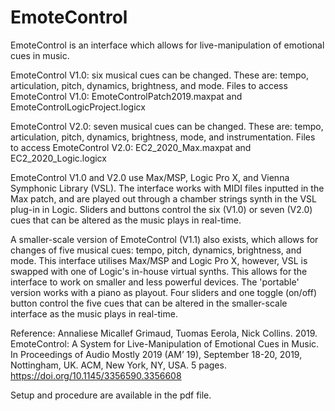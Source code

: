 # EmoteControl

EmoteControl is an interface which allows for live-manipulation of emotional cues in music.

EmoteControl V1.0: six musical cues can be changed. These are: tempo, articulation, pitch, dynamics, brightness, and mode.
Files to access EmoteControl V1.0: EmoteControlPatch2019.maxpat and EmoteControlLogicProject.logicx

EmoteControl V2.0: seven musical cues can be changed. These are: tempo, articulation, pitch, dynamics, brightness, mode, and instrumentation.
Files to access EmoteControl V2.0: EC2_2020_Max.maxpat and EC2_2020_Logic.logicx

EmoteControl V1.0 and V2.0 use Max/MSP, Logic Pro X, and Vienna Symphonic Library (VSL). The interface works with MIDI files inputted in the Max patch, and are played out through a chamber strings synth in the VSL plug-in in Logic. Sliders and buttons control the six (V1.0) or seven (V2.0) cues that can be altered as the music plays in real-time. 

A smaller-scale version of EmoteControl (V1.1) also exists, which allows for changes of five musical cues: tempo, pitch, dynamics, brightness, and mode. This interface utilises Max/MSP and Logic Pro X, however, VSL is swapped with one of Logic's in-house virtual synths. This allows for the interface to work on smaller and less powerful devices. The 'portable' version works with a piano as playout. Four sliders and one toggle (on/off) button control the five cues that can be altered in the smaller-scale interface as the music plays in real-time. 

Reference: 
Annaliese Micallef Grimaud, Tuomas Eerola, Nick Collins. 2019. EmoteControl: A System for Live-Manipulation of Emotional Cues in Music. In Proceedings of Audio Mostly 2019 (AM’ 19), September 18-20, 2019, Nottingham, UK. ACM, New York, NY, USA. 5 pages. https://doi.org/10.1145/3356590.3356608  

Setup and procedure are available in the pdf file. 
